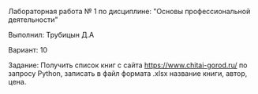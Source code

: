 Лабораторная работа № 1 по дисциплине: "Основы профессиональной деятельности"

Выполнил: Трубицын Д.А

Вариант: 10

Задание:
Получить список книг с сайта https://www.chitai-gorod.ru/ по запросу Python, записать в файл формата .xlsx название книги, автор, цена.
